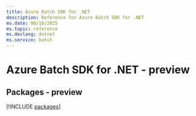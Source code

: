 ```yaml
---
title: Azure Batch SDK for .NET
description: Reference for Azure Batch SDK for .NET
ms.date: 08/18/2025
ms.topic: reference
ms.devlang: dotnet
ms.service: batch
---
```

# Azure Batch SDK for .NET - preview
## Packages - preview
[!INCLUDE [packages](batch-index.md)]